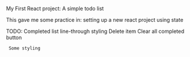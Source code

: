My First React project: A simple todo list

This gave me some practice in:
setting up a new react project
using state

TODO:
Completed list
line-through styling
Delete item
Clear all completed button

     Some styling
